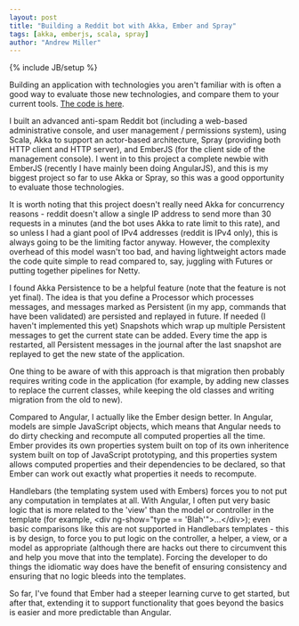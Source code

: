 ```yaml
---
layout: post
title: "Building a Reddit bot with Akka, Ember and Spray"
tags: [akka, emberjs, scala, spray]
author: "Andrew Miller"
---
```

{% include JB/setup %}

Building an application with technologies you aren't familiar with is often a
good way to evaluate those new technologies, and compare them to your current
tools. [The code is here](https://github.com/A1kmm/redditdespammer).

I built an advanced anti-spam Reddit bot (including a web-based administrative
console, and user management / permissions system), using Scala, Akka to support
an actor-based architecture, Spray (providing both HTTP client and HTTP server),
and EmberJS (for the client side of the management console). I went in to this
project a complete newbie with EmberJS (recently I have mainly been doing
AngularJS), and this is my biggest project so far to use Akka or Spray, so this
was a good opportunity to evaluate those technologies.

<!--end excerpt-->

It is worth noting that this project doesn't really need Akka for concurrency
reasons - reddit doesn't allow a single IP address to send more than 30 requests
in a minutes (and the bot uses Akka to rate limit to this rate), and so unless I
had a giant pool of IPv4 addresses (reddit is IPv4 only), this is always going
to be the limiting factor anyway. However, the complexity overhead of this model
wasn't too bad, and having lightweight actors made the code quite simple to read
compared to, say, juggling with Futures or putting together pipelines for Netty.

I found Akka Persistence to be a helpful feature (note that the feature is
not yet final). The idea is that you define a Processor which processes messages,
and messages marked as Persistent (in my app, commands that have been validated)
are persisted and replayed in future. If needed (I haven't implemented this yet)
Snapshots which wrap up multiple Persistent messages to get the current state
can be added. Every time the app is restarted, all Persistent messages in the journal
after the last snapshot are replayed to get the new state of the application.

One thing to be aware of with this approach is that migration then probably
requires writing code in the application (for example, by adding new classes
to replace the current classes, while keeping the old classes and writing migration
from the old to new).

Compared to Angular, I actually like the Ember design better. In Angular,
models are simple JavaScript objects, which means that Angular needs to do dirty
checking and recompute all computed properties all the time. Ember provides its
own properties system built on top of its own inheritence system built on top of
JavaScript prototyping, and this properties system allows computed properties and
their dependencies to be declared, so that Ember can work out exactly what
properties it needs to recompute.

Handlebars (the templating system used with Embers) forces you to not put any
computation in templates at all. With Angular, I often put very basic logic that
is more related to the 'view' than the model or controller in the template (for
example, &lt;div ng-show="type == 'Blah'">...&lt;/div>); even basic comparisons like
this are not supported in Handlebars templates - this is by design, to force you to
put logic on the controller, a helper, a view, or a model as appropriate (although
there are hacks out there to circumvent this and help you move that into the
template). Forcing the developer to do things the idiomatic way does have the
benefit of ensuring consistency and ensuring that no logic bleeds into the
templates.

So far, I've found that Ember had a steeper learning curve to get started, but
after that, extending it to support functionality that goes beyond the basics
is easier and more predictable than Angular.

